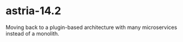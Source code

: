 # astria-14.2
Moving back to a plugin-based architecture with many microservices instead of a monolith.
